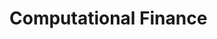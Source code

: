 # <!-- 20s-ma573: --> Computational Finance

<!---
- [notes](20s-notes.md)
- [hw](20s-hw.md)


- students' repos:
  - [Jiamin](https://github.com/JiaminJIAN/20MA573), [Gwen](https://github.com/gwenostergren/20MA573), 
  [Jungang](https://github.com/Jun-629/20MA573), [Yiyang](https://github.com/cengaiyeung/20MA573), 
  [Yuning](https://github.com/Bertha-ding/20MA573-yuning-ding), [Jing](https://github.com/G750cloud/20MA573),
  [Haokai](https://github.com/hhk54250/20MA573-HHK), [Xuan](https://github.com/yimuzy/20MA573-XuanJi),
  [Xiaotong](https://github.com/xhang24/xiaotong)
-->
